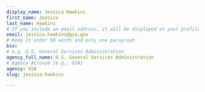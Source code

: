 ```yaml
---
display_name: Jessica Hawkins
first_name: Jessica
last_name: Hawkins
# If you include an email address, it will be displayed on your profile page
email: jessica.hawkins@gsa.gov
# Keep it under 50 words and only one paragraph
bio: 
# e.g. U.S. General Services Administration
agency_full_name: U.S. General Services Administration
# Agency Acronym [e.g., GSA]
agency: GSA
slug: jessica-hawkins

---
```

